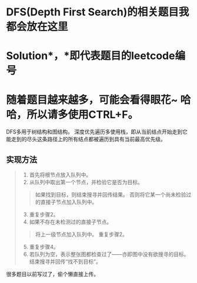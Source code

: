 # DFS(Depth First Search)的相关题目我都会放在这里

Solution*，*即代表题目的leetcode编号
=====================

随着题目越来越多，可能会看得眼花~
哈哈，所以请多使用CTRL+F。
======================
DFS多用于树结构和图结构。
深度优先遍历多使用栈，即从当前结点开始走到它能走到的尽头这条路径上的所有结点都被遍历到具有当前最高优先级。
## 实现方法
> 1. 首先将根节点放入队列中。
> 2. 从队列中取出第一个节点，并检验它是否为目标。
>> 如果找到目标，则结束搜寻并回传结果。
>> 否则将它某一个尚未检验过的直接子节点加入队列中。
> 3. 重复步骤2。
> 4. 如果不存在未检测过的直接子节点。
>> 将上一级节点加入队列中。
>> 重复步骤2。
> 5. 重复步骤4。
> 6. 若队列为空，表示整张图都检查过了——亦即图中没有欲搜寻的目标。结束搜寻并回传“找不到目标”。

很多题目以前写过了，偷个懒直接上传。
